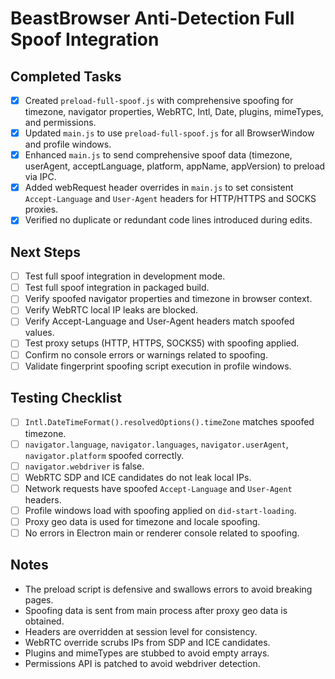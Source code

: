 # BeastBrowser Anti-Detection Full Spoof Integration

## Completed Tasks
- [x] Created `preload-full-spoof.js` with comprehensive spoofing for timezone, navigator properties, WebRTC, Intl, Date, plugins, mimeTypes, and permissions.
- [x] Updated `main.js` to use `preload-full-spoof.js` for all BrowserWindow and profile windows.
- [x] Enhanced `main.js` to send comprehensive spoof data (timezone, userAgent, acceptLanguage, platform, appName, appVersion) to preload via IPC.
- [x] Added webRequest header overrides in `main.js` to set consistent `Accept-Language` and `User-Agent` headers for HTTP/HTTPS and SOCKS proxies.
- [x] Verified no duplicate or redundant code lines introduced during edits.

## Next Steps
- [ ] Test full spoof integration in development mode.
- [ ] Test full spoof integration in packaged build.
- [ ] Verify spoofed navigator properties and timezone in browser context.
- [ ] Verify WebRTC local IP leaks are blocked.
- [ ] Verify Accept-Language and User-Agent headers match spoofed values.
- [ ] Test proxy setups (HTTP, HTTPS, SOCKS5) with spoofing applied.
- [ ] Confirm no console errors or warnings related to spoofing.
- [ ] Validate fingerprint spoofing script execution in profile windows.

## Testing Checklist
- [ ] `Intl.DateTimeFormat().resolvedOptions().timeZone` matches spoofed timezone.
- [ ] `navigator.language`, `navigator.languages`, `navigator.userAgent`, `navigator.platform` spoofed correctly.
- [ ] `navigator.webdriver` is false.
- [ ] WebRTC SDP and ICE candidates do not leak local IPs.
- [ ] Network requests have spoofed `Accept-Language` and `User-Agent` headers.
- [ ] Profile windows load with spoofing applied on `did-start-loading`.
- [ ] Proxy geo data is used for timezone and locale spoofing.
- [ ] No errors in Electron main or renderer console related to spoofing.

## Notes
- The preload script is defensive and swallows errors to avoid breaking pages.
- Spoofing data is sent from main process after proxy geo data is obtained.
- Headers are overridden at session level for consistency.
- WebRTC override scrubs IPs from SDP and ICE candidates.
- Plugins and mimeTypes are stubbed to avoid empty arrays.
- Permissions API is patched to avoid webdriver detection.
